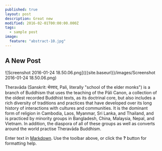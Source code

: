 ```yaml
---
published: true
layout: post
description: Great new
modified: 2016-02-01T00:00:00.000Z
tags: 
  - sample post
image: 
  feature: "abstract-10.jpg"
---
```



## A New Post

![Screenshot 2016-01-24 18.50.06.png]({{site.baseurl}}/images/Screenshot 2016-01-24 18.50.06.png)


Theravāda (Sanskrit: थेरवाद, Pali, literally "school of the elder monks") is a branch of Buddhism that uses the teaching of the Pāli Canon, a collection of the oldest recorded Buddhist texts, as its doctrinal core, but also includes a rich diversity of traditions and practices that have developed over its long history of interactions with cultures and communities. It is the dominant form of religion in Cambodia, Laos, Myanmar, Sri Lanka, and Thailand, and is practiced by minority groups in Bangladesh, China, Malaysia, Nepal, and Vietnam. In addition, the diaspora of all of these groups as well as converts around the world practise Theravāda Buddhism.

Enter text in [Markdown](http://daringfireball.net/projects/markdown/). Use the toolbar above, or click the **?** button for formatting help.
